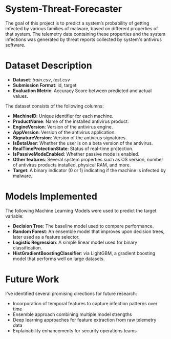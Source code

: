 # System-Threat-Forecaster
The goal of this project is to predict a system’s probability of getting infected by various families of malware, based on different properties of that system. The telemetry data containing these properties and the system infections was generated by threat reports collected by system's antivirus software.

# Dataset Description
- **Dataset**: _train.csv_, _test.csv_
- **Submission Format**: id, target
- **Evaluation Metric**: Accuracy Score between predicted and actual values.

The dataset consists of the following columns:

- **MachineID**: Unique identifier for each machine.
- **ProductName**: Name of the installed antivirus product.
- **EngineVersion**: Version of the antivirus engine.
- **AppVersion**: Version of the antivirus application.
- **SignatureVersion**: Version of the antivirus signatures.
- **IsBetaUser**: Whether the user is on a beta version of the antivirus.
- **RealTimeProtectionState**: Status of real-time protection.
- **IsPassiveModeEnabled**: Whether passive mode is enabled.
- **Other features**: Several system properties such as OS version, number of antivirus products installed, physical RAM, and more.
- **Target**: A binary indicator (0 or 1) indicating if the machine is infected by malware.

# Models Implemented
The following Machine Learning Models were used to predict the target variable:

- **Decision Tree**: The baseline model used to compare performance.
- **Random Forest**: An ensemble model that improves upon decision trees, later used as a feature selector.
- **Logistic Regression**: A simple linear model used for binary classification.
- **HistGradientBoostingClassifier**: via LightGBM, a gradient boosting model that performs well on large datasets.

# Future Work
I've identified several promising directions for future research:

- Incorporation of temporal features to capture infection patterns over time
- Ensemble approach combining multiple model strengths
- Deep learning approaches for feature extraction from raw telemetry data
- Explainability enhancements for security operations teams
